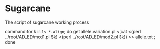 # Sugarcane

The script of sugarcane working process

command:for k in  `ls *.align`; do  get.allele.variation.pl <(cat <(perl ../root/AD_ED/mod1.pl $k) <(perl ../root/AD_ED/mod2.pl  $k)) >> allele.txt ; done
